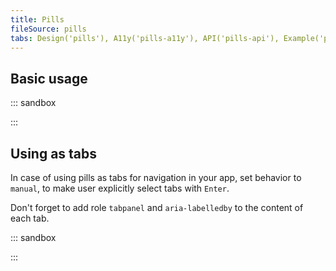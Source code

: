 ```yaml
---
title: Pills
fileSource: pills
tabs: Design('pills'), A11y('pills-a11y'), API('pills-api'), Example('pills-code'), Changelog('pills-changelog')
---
```


## Basic usage

::: sandbox

<script lang="tsx">
  export Demo from 'stories/components/pills/docs/examples/basic_example.tsx';
</script>

:::

## Using as tabs

In case of using pills as tabs for navigation in your app, set behavior to `manual`, to make user explicitly select tabs with `Enter`.

Don't forget to add role `tabpanel` and `aria-labelledby` to the content of each tab.

::: sandbox

<script lang="tsx">
  export Demo from 'stories/components/pills/docs/examples/tabs_example.tsx';
</script>

:::
